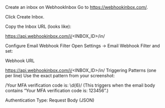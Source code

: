Create an inbox on WebhookInbox
Go to https://webhookinbox.com/.

Click Create Inbox.

Copy the Inbox URL (looks like):

https://api.webhookinbox.com/i/<INBOX_ID>/in/

Configure Email Webhook Filter
Open Settings → Email Webhook Filter and set:

Webhook URL

https://api.webhookinbox.com/i/<INBOX_ID>/in/
Triggering Patterns (one per line)
Use the exact pattern from your screenshot:

/Your MFA verification code is: \d{6}/
(This triggers when the email body contains “Your MFA verification code is: 123456”.)

Authentication Type: Request Body (JSON)

